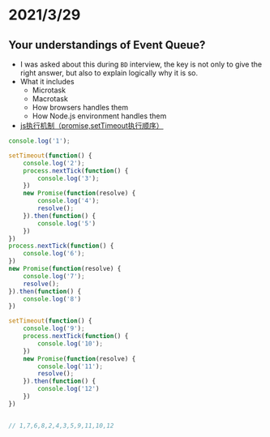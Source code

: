 # 2021/3/29
## Your understandings of Event Queue?
- I was asked about this during `BD` interview, the key is not only to give the right answer, but also to explain logically why it is so.
- What it includes
  - Microtask
  - Macrotask
  - How browsers handles them
  - How Node.js environment handles them
- [js执行机制（promise,setTimeout执行顺序）](https://www.jianshu.com/p/b8234b3314c8)

```javascript
console.log('1');

setTimeout(function() {
    console.log('2');
    process.nextTick(function() {
        console.log('3');
    })
    new Promise(function(resolve) {
        console.log('4');
        resolve();
    }).then(function() {
        console.log('5')
    })
})
process.nextTick(function() {
    console.log('6');
})
new Promise(function(resolve) {
    console.log('7');
    resolve();
}).then(function() {
    console.log('8')
})

setTimeout(function() {
    console.log('9');
    process.nextTick(function() {
        console.log('10');
    })
    new Promise(function(resolve) {
        console.log('11');
        resolve();
    }).then(function() {
        console.log('12')
    })
})


// 1,7,6,8,2,4,3,5,9,11,10,12
```